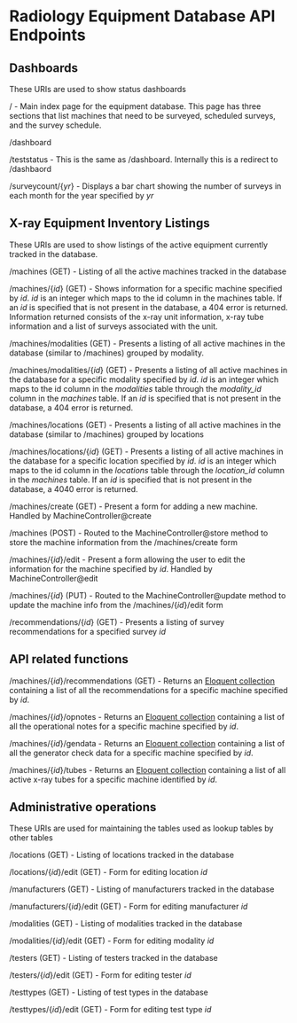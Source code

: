 # Radiology Equipment Database API Endpoints

## Dashboards
These URIs are used to show status dashboards

/ - Main index page for the equipment database. This page has three sections that list machines that need to be surveyed, scheduled surveys, and the survey schedule.

/dashboard

/teststatus - This is the same as /dashboard. Internally this is a redirect to /dashbaord

/surveycount/{*yr*} - Displays a bar chart showing the number of surveys in each month for the year specified by *yr*

## X-ray Equipment Inventory Listings
These URIs are used to show listings of the active equipment currently tracked in the database.

/machines (GET) - Listing of all the active machines tracked in the database

/machines/{*id*} (GET) - Shows information for a specific machine specified by *id*. *id* is an integer which maps to the id column in the machines table. If an *id* is specified that is not present in the database, a 404 error is returned. Information returned consists of the x-ray unit information, x-ray tube information and a list of surveys associated with the unit.

/machines/modalities (GET) - Presents a listing of all active machines in the database (similar to /machines) grouped by modality.

/machines/modalities/{*id*} (GET) - Presents a listing of all active machines in the database for a specific modality specified by *id*. *id* is an integer which maps to the id column in the *modalities* table through the *modality_id* column in the *machines* table. If an *id* is specified that is not present in the database, a 404 error is returned.

/machines/locations (GET) - Presents a listing of all active machines in the database (similar to /machines) grouped by locations

/machines/locations/{*id*} (GET) - Presents a listing of all active machines in the database for a specific location specified by *id*. *id* is an integer which maps to the id column in the *locations* table through the *location_id* column in the *machines* table. If an *id* is specified that is not present in the database, a 4040 error is returned.

/machines/create (GET) - Present a form for adding a new machine. Handled by MachineController@create

/machines (POST) - Routed to the MachineController@store method to store the machine information from the /machines/create form

/machines/{*id*}/edit - Present a form allowing the user to edit the information for the machine specified by *id*. Handled by MachineController@edit

/machines/{*id*} (PUT) - Routed to the MachineController@update method to update the machine info from the /machines/{*id*}/edit form

/recommendations/{*id*} (GET) - Presents a listing of survey recommendations for a specified survey *id*

## API related functions
/machines/{*id*}/recommendations (GET) - Returns an [Eloquent collection](https://laravel.com/docs/5.3/eloquent-collections) containing a list of all the recommendations for a specific machine specified by *id*.

/machines/{*id*}/opnotes - Returns an [Eloquent collection](https://laravel.com/docs/5.3/eloquent-collections) containing a list of all the operational notes for a specific machine specified by *id*.

/machines/{*id*}/gendata - Returns an [Eloquent collection](https://laravel.com/docs/5.3/eloquent-collections) containing a list of all the generator check data for a specific machine specified by *id*.

/machines/{*id*}/tubes - Returns an [Eloquent collection](https://laravel.com/docs/5.3/eloquent-collections) containing a list of all active x-ray tubes for a specific machine identified by *id*.

## Administrative operations
These URIs are used for maintaining the tables used as lookup tables by other tables

/locations (GET) - Listing of locations tracked in the database

/locations/{*id*}/edit (GET) - Form for editing location *id*

/manufacturers (GET) - Listing of manufacturers tracked in the database

/manufacturers/{*id*}/edit (GET) - Form for editing manufacturer *id*

/modalities (GET) - Listing of modalities tracked in the database

/modalities/{*id*}/edit (GET) - Form for editing modality *id*

/testers (GET) - Listing of testers tracked in the database

/testers/{*id*}/edit (GET) - Form for editing tester *id*

/testtypes (GET) - Listing of test types in the database

/testtypes/{*id*}/edit (GET) - Form for editing test type *id*
